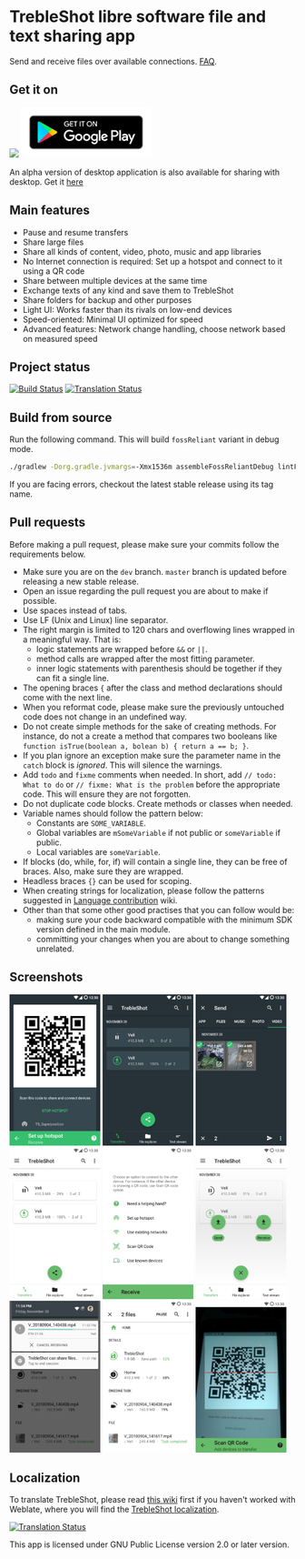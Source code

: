 # TrebleShot libre software file and text sharing app
Send and receive files over available connections. [FAQ](https://github.com/genonbeta/TrebleShot/blob/master/FAQ.md).

## Get it on
[<img src="https://f-droid.org/badge/get-it-on.png" width="230">](https://f-droid.org/packages/com.genonbeta.TrebleShot/) [<img src="assets/google-play-badge.png" width="230">](https://play.google.com/store/apps/details?id=com.genonbeta.TrebleShot)

An alpha version of desktop application is also available for sharing with desktop. Get it [here](https://github.com/genonbeta/TrebleShot-Desktop)

## Main features
* Pause and resume transfers
* Share large files
* Share all kinds of content, video, photo, music and app libraries
* No Internet connection is required: Set up a hotspot and connect to it using a QR code
* Share between multiple devices at the same time
* Exchange texts of any kind and save them to TrebleShot
* Share folders for backup and other purposes
* Light UI: Works faster than its rivals on low-end devices
* Speed-oriented: Minimal UI optimized for speed
* Advanced features: Network change handling, choose network based on measured speed

## Project status
[![Build Status](https://travis-ci.org/genonbeta/TrebleShot.svg)](https://travis-ci.org/genonbeta/TrebleShot)
[![Translation Status](https://hosted.weblate.org/widgets/trebleshot/-/svg-badge.svg)](https://hosted.weblate.org/engage/trebleshot/)

## Build from source
Run the following command. This will build `fossReliant` variant in debug mode.  
```sh
./gradlew -Dorg.gradle.jvmargs=-Xmx1536m assembleFossReliantDebug lintFossReliantDebug testFossReliantDebugUnitTest
``` 
If you are facing errors, checkout the latest stable release using its tag name. 

## Pull requests
Before making a pull request, please make sure your commits follow the requirements below.
* Make sure you are on the `dev` branch. `master` branch is updated before releasing a new stable release.  
* Open an issue regarding the pull request you are about to make if possible.
* Use spaces instead of tabs.
* Use LF (Unix and Linux) line separator.
* The right margin is limited to 120 chars and overflowing lines wrapped in a meaningful way. That is: 
    * logic statements are wrapped before `&&` or `||`.
    * method calls are wrapped after the most fitting parameter.
    * inner logic statements with parenthesis should be together if they can fit a single line.
* The opening braces `{` after the class and method declarations should come with the next line.
* When you reformat code, please make sure the previously untouched code does not change in an undefined way.
* Do not create simple methods for the sake of creating methods. For instance, do not a create a method 
that compares two booleans like `function isTrue(boolean a, bolean b) { return a == b; }`.
* If you plan ignore an exception make sure the parameter name in the `catch` block is *ignored*. This will silence the
warnings.
* Add `todo` and `fixme` comments when needed. In short, add `// todo: What to do` or `// fixme: What is the problem`
before the appropriate code. This will ensure they are not forgotten.
* Do not duplicate code blocks. Create methods or classes when needed.
* Variable names should follow the pattern below:
    * Constants are `SOME_VARIABLE`.
    * Global variables are `mSomeVariable` if not public or `someVariable` if public.
    * Local variables are `someVariable`.
* If blocks (do, while, for, if) will contain a single line, they can be free of braces. Also, make sure they are 
wrapped. 
* Headless braces `{}` can be used for scoping.
* When creating strings for localization, please follow the patterns suggested in 
[Language contribution](https://github.com/genonbeta/TrebleShot/wiki/Language-contribution) wiki.
* Other than that some other good practises that you can follow would be:
    * making sure your code backward compatible with the minimum SDK version defined in the main module.
    * committing your changes when you are about to change something unrelated.  
     

## Screenshots
[<img src="fastlane/metadata/android/en-US/images/phoneScreenshots/shot_1.png" width=160>](fastlane/metadata/android/en-US/images/phoneScreenshots/shot_1.png)
[<img src="fastlane/metadata/android/en-US/images/phoneScreenshots/shot_2.png" width=160>](fastlane/metadata/android/en-US/images/phoneScreenshots/shot_2.png)
[<img src="fastlane/metadata/android/en-US/images/phoneScreenshots/shot_3.png" width=160>](fastlane/metadata/android/en-US/images/phoneScreenshots/shot_3.png)
[<img src="fastlane/metadata/android/en-US/images/phoneScreenshots/shot_4.png" width=160>](fastlane/metadata/android/en-US/images/phoneScreenshots/shot_4.png)
[<img src="fastlane/metadata/android/en-US/images/phoneScreenshots/shot_5.png" width=160>](fastlane/metadata/android/en-US/images/phoneScreenshots/shot_5.png)
[<img src="fastlane/metadata/android/en-US/images/phoneScreenshots/shot_6.png" width=160>](fastlane/metadata/android/en-US/images/phoneScreenshots/shot_6.png)
[<img src="fastlane/metadata/android/en-US/images/phoneScreenshots/shot_7.png" width=160>](fastlane/metadata/android/en-US/images/phoneScreenshots/shot_7.png)
[<img src="fastlane/metadata/android/en-US/images/phoneScreenshots/shot_8.png" width=160>](fastlane/metadata/android/en-US/images/phoneScreenshots/shot_8.png)
[<img src="fastlane/metadata/android/en-US/images/phoneScreenshots/shot_9.png" width=160>](fastlane/metadata/android/en-US/images/phoneScreenshots/shot_9.png)

## Localization
To translate TrebleShot, please read
[this wiki](https://github.com/genonbeta/TrebleShot/wiki/Language-contribution) first if you haven't
worked with Weblate, where you will find the [TrebleShot localization](https://hosted.weblate.org/engage/TrebleShot/).


[![Translation Status](https://hosted.weblate.org/widgets/trebleshot/-/multi-auto.svg)](https://hosted.weblate.org/engage/TrebleShot/)


This app is licensed under GNU Public License version 2.0 or later version.
